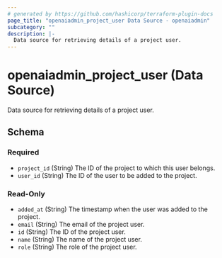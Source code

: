 ```yaml
---
# generated by https://github.com/hashicorp/terraform-plugin-docs
page_title: "openaiadmin_project_user Data Source - openaiadmin"
subcategory: ""
description: |-
  Data source for retrieving details of a project user.
---
```


# openaiadmin_project_user (Data Source)

Data source for retrieving details of a project user.



<!-- schema generated by tfplugindocs -->
## Schema

### Required

- `project_id` (String) The ID of the project to which this user belongs.
- `user_id` (String) The ID of the user to be added to the project.

### Read-Only

- `added_at` (String) The timestamp when the user was added to the project.
- `email` (String) The email of the project user.
- `id` (String) The ID of the project user.
- `name` (String) The name of the project user.
- `role` (String) The role of the project user.
